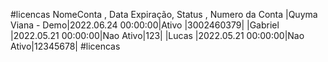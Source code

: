 #licencas
    NomeConta       , Data Expiração,   Status   , Numero da Conta
 |Quyma Viana - Demo|2022.06.24 00:00:00|Ativo    |3002460379|
 |Gabriel           |2022.05.21 00:00:00|Nao Ativo|123|
 |Lucas             |2022.05.21 00:00:00|Nao Ativo|12345678|
#licencas
